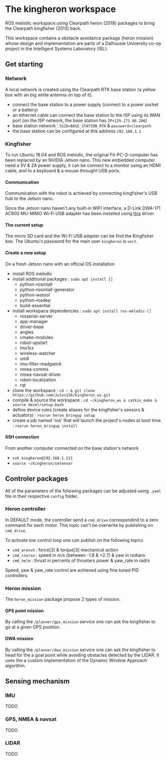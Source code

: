 # The kingheron workspace

ROS melodic workspace using Clearpath heron (2018) packages to bring the Clearpath kingfisher (2013) back.

This workspace contains a obstacle avoidance package (heron mission) whose design and implementation are parts of a Dalhousie University co-op project in the Intelligent Systems Laboratory (ISL).

## Get starting

### Network

A local network is created using the Clearpath RTK base station (a yellow box with an big white antenna on top of it).

- connect the base station to a power supply (connect to a power socket or a battery)
- an ethernet cable can connect the base station to the ISP using its WAN port (on the ISP network, the base station has ```IP=129.173.86.206```)
- base station network : ```SSID=BASE_STATION_RTK``` & ```password=clearpath```
- the base station can be configured at this address ```192.168.1.1```

### Kingfisher

To run Ubuntu 18.04 and ROS melodic, the original Fit-PC-2i computer has been replaced by an NVIDIA Jetson nano. This new embedded computer need a 5V & 2A power supply, it can be connect to a monitor using an HDMI cable, and to a keyboard & a mouse throught USB ports.

#### Communication

Communication with the robot is achieved by connecting kingfisher's USB hub to the Jetson nano.

Since the Jetson nano haven't any built-in WIFI interface, a D-Link DWA-171 AC600 MU-MIMO Wi-Fi USB adapter has been installed using [this](https://gist.github.com/TOTON95/b445509399a0d0314d2bc4079527f5a8) driver.

#### The current setup

The micro SD card and the Wi-Fi USB adapter can be find the Kingfisher box. The Ubuntu's password for the main user ```kingheron``` is ```vect```.

#### Create a new setup

On a fresh Jetson nano with an official OS installation
- install ROS melodic
- install additional packages : ```sudo apt install []```
  - python-rosintall
  - python-rosintall-generator
  - python-wstool
  - python-rosdep
  - build-essential
- install workspace dependencies : ```sudo apt install ros-melodic-[]```
  - rosserial-server
  - app-manager
  - driver-base
  - angles
  - cmake-modules
  - robot-upstart
  - lms1xx
  - wireless-watcher
  - um6
  - imu-filter-madgwick
  - nmea-comms
  - nmea-navsat-driver
  - robot-localization
  - rqt
- clone the workspace : ```cd ~ & git clone https://github.com/Jules156/kingheron_ws.git```
- compile & source the workspace : ```cd ~/kingheron_ws & catkin_make & source devel/setup.bash```
- define device rules (create aliases for the kingfisher's sensors & actuators) : ```rosrun heron_bringup setup```
- create a job named 'ros' that will launch the project's nodes at boot time : ```rosrun heron_bringup install```

#### SSH connection

From another computer connected on the base station's network
- ```ssh kingheron@192.168.1.111```
- ```source ~/kingheron/setenvar```

## Controler packages

All of the parameters of the following packages can be adjusted using ```.yaml``` file in their respective ```config``` folder.

### Heron controller

In DEFAULT mode, the controller send a ```cmd_drive``` correspondind to a zero command for each motor. This topic can't be overwrite by publishing on ```cmd_drive```.

To activate low control loop one can publish on the following topics
- ```cmd_wrench``` : force[3] & torque[3] mechanical action
- ```cmd_course``` : speed in m/s (between -1.8 & +2.7) & yaw in radians
- ```cmd_helm``` : thrust in percents of thrusters power & yaw_rate in rad/s

Speed, yaw & yaw_rate control are achieved using fine tuned PID controllers.

### Heron mission

The ```heron_mission``` package propose 2 types of mission.

#### GPS point mission

By calling the ```/planner/gps_mission``` service one can ask the kingfisher to go at a given GPS position.

#### DWA mission

By calling the ```/planner/dwa_mission``` service one can ask the kingfisher to head for the a goal point while avoiding obstacles detected by the LIDAR. It uses the a custom implementation of the Dynamic Window Approach algorithm.

## Sensing mechanism

### IMU

TODO

### GPS, NMEA & navsat

TODO

### LIDAR

TODO
